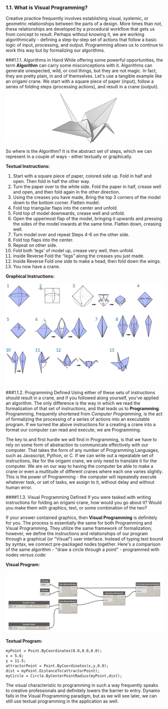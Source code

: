### 1.1. What is Visual Programming?

Creative practice frequently involves establishing visual, systemic, or geometric relationships between the parts of a design. More times than not, these relationships are developed by a procedural workflow that gets us from concept to result. Perhaps without knowing it, we are working algorithmically - defining a step-by-step set of actions that follow a basic logic of input, processing, and output. Programming allows us to continue to work this way but by formalizing our algorithms.

###1.1.1. Algorithms in Hand
While offering some powerful opportunities, the term **Algorithm** can carry some misconceptions with it. Algorithms can generate unexpected, wild, or cool things, but they are not magic. In fact, they are pretty plain, in and of themselves. Let's use a tangible example like an origami crane. We start with a square piece of paper (input), follow a series of folding steps (processing actions), and result in a crane (output).

![Origami Crane](images/1-1/00-OrigamiCrane.png)

So where is the Algorithm? It is the abstract set of steps, which we can represent in a couple of ways - either textually or graphically.

**Textual Instructions:**
1. Start with a square piece of
paper, colored side up. Fold in half and open. Then fold in half the other way.
2. Turn the paper over to the white side. Fold the paper in half, crease well and open, and then fold again in the other direction.
3. Using the creases you have made, Bring the top 3 corners of the model down to the bottom corner. Flatten model.
4. Fold top triangular flaps into the center and unfold.
5. Fold top of model downwards, crease well and unfold.
6. Open the uppermost flap of the model, bringing it upwards and pressing the sides of the model inwards at the same time. Flatten down, creasing well.
7. Turn model over and repeat Steps 4-6 on the other side.
8. Fold top flaps into the center.
9. Repeat on other side.
10. Fold both ‘legs’ of model up, crease very well, then unfold.
11. Inside Reverse Fold the “legs” along the creases you just made.
12. Inside Reverse Fold one side to make a head, then fold down the wings.
13. You now have a crane.

**Graphical Instructions:**

![Needs Update- Origami Crane](images/1-1/01-OrigamiCraneInstructions.png)

###1.1.2.	Programming Defined
Using either of these sets of instructions should result in a crane, and if you followed along yourself, you've applied an algorithm. The only difference is the way in which we read the formalization of that set of instructions, and that leads us to **Programming**. Programming, frequently shortened from *Computer Programming*, is the act of formalizing the processing of a series of actions into an executable program. If we turned the above instructions for a creating a crane into a format our computer can read and execute, we are Programming.

The key to and first hurdle we will find in Programming, is that we have to rely on some form of abstraction to communicate effectively with our computer. That takes the form of any number of Programming Languages, such as Javascript, Python, or C. If we can write out a repeatable set of instructions, like for the origami crane, we only need to translate it for the computer. We are on our way to having the computer be able to make a crane or even a multitude of different cranes where each one varies slightly. This is the power of Programming - the computer will repeatedly execute whatever task, or set of tasks, we assign to it, without delay and without human error.

####1.1.3.	Visual Programming Defined
If you were tasked with writing instructions for folding an origami crane, how would you go about it? Would you make them with graphics, text, or some combination of the two?

If your answer contained graphics, then **Visual Programming** is definitely for you. The process is essentially the same for both Programming and Visual Programming. They utilize the same framework of formalization; however, we define the instructions and relationships of our program through a graphical (or "Visual") user interface. Instead of typing text bound by syntax, we connect pre-packaged nodes together. Here's a comparison of the same algorithm - "draw a circle through a point" - programmed with nodes versus code:

**Visual Program:**

![Basic Visual Program ](images/1-1/03-BasicVisualProgram.png)

**Textual Program:**
```
myPoint = Point.ByCoordinates(0.0,0.0,0.0);
x = 5.6;
y = 11.5;
attractorPoint = Point.ByCoordinates(x,y,0.0);
dist = myPoint.DistanceTo(attractorPoint);
myCircle = Circle.ByCenterPointRadius(myPoint,dist);
```

The visual characteristic to programming in such a way frequently speaks to creative professionals and definitely lowers the barrier to entry. Dynamo falls in the Visual Programming paradigm, but as we will see later, we can still use textual programming in the application as well.

